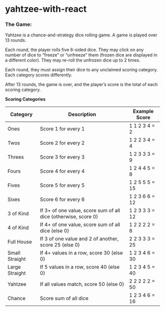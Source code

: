 # yahtzee-with-react

### The Game:

Yahtzee is a chance-and-strategy dice rolling game. A game is played over 13 rounds.

Each round, the player rolls five 6-sided dice. They may click on any number of dice to “freeze” or “unfreeze” them (frozen dice are displayed in a different color). They may re-roll the unfrozen dice up to 2 times.

Each round, they must assign their dice to any unclaimed scoring category. Each category scores differently.

After 13 rounds, the game is over, and the player’s score is the total of each scoring category.

**Scoring Categories**

| Category       | Description                                                    | Example Score  |
| -------------- | -------------------------------------------------------------- | -------------- |
| Ones           | Score 1 for every 1                                            | 1 1 2 3 4 = 2  |
| Twos           | Score 2 for every 2                                            | 1 2 2 3 4 = 4  |
| Threes         | Score 3 for every 3                                            | 1 2 3 3 3 = 9  |
| Fours          | Score 4 for every 4                                            | 1 2 4 4 5 = 8  |
| Fives          | Score 5 for every 5                                            | 1 2 5 5 5 = 15 |
| Sixes          | Score 6 for every 6                                            | 1 2 3 6 6 = 12 |
| 3 of Kind      | If 3+ of one value, score sum of all dice (otherwise, score 0) | 1 2 3 3 3 = 12 |
| 4 of Kind      | If 4+ of one value, score sum of all dice (else 0)             | 1 2 2 2 2 = 8  |
| Full House     | If 3 of one value and 2 of another, score 25 (else 0)          | 2 2 3 3 3 = 25 |
| Small Straight | If 4+ values in a row, score 30 (else 0)                       | 1 2 3 4 6 = 30 |
| Large Straight | If 5 values in a row, score 40 (else 0)                        | 1 2 3 4 5 = 40 |
| Yahtzee        | If all values match, score 50 (else 0)                         | 2 2 2 2 2 = 50 |
| Chance         | Score sum of all dice                                          | 1 2 3 4 6 = 16 |

